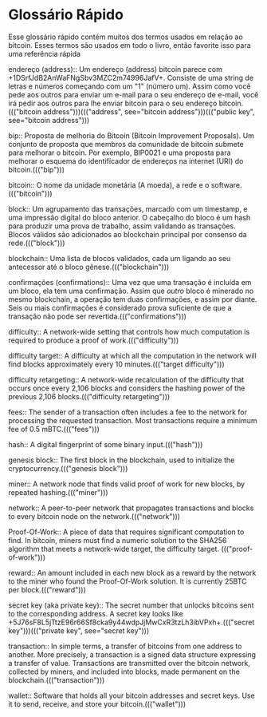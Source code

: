 # Glossário Rápido

Esse glossário rápido contém muitos dos termos usados em relação ao bitcoin. Esses termos são usados em todo o livro, então favorite isso para uma referência rápida

endereço (address)::
    Um endereço (address) bitcoin parece com +1DSrfJdB2AnWaFNgSbv3MZC2m74996JafV+. Consiste de uma string de letras e números começando com um "1" (número um). Assim como você pede aos outros para enviar um e-mail para o seu endereço de e-mail, você irá pedir aos outros para lhe enviar bitcoin para o seu endereço bitcoin.((("bitcoin address")))((("address", see="bitcoin address")))((("public key", see="bitcoin address")))

bip::
    Proposta de melhoria do Bitcoin (Bitcoin Improvement Proposals). Um conjunto de proposta que membros da comunidade de bitcoin submete para melhorar o bitcoin. Por exemplo, BIP0021 e uma proposta para melhorar o esquema do identificador de endereços na internet (URI) do bitcoin.((("bip")))

bitcoin::
    O nome da unidade monetária (A moeda), a rede e o software.((("bitcoin")))

block::
    Um agrupamento das transações, marcado com um timestamp, e uma impressão digital do bloco anterior. O cabeçalho do bloco é um hash para produzir uma prova de trabalho, assim validando as transações. Blocos válidos são adicionados ao blockchain principal por consenso da rede.((("block")))

blockchain::
  Uma lista de blocos validados, cada um ligando ao seu antecessor até o bloco gênese.((("blockchain")))

confirmações (confirmations)::
  Uma vez que uma transação é incluída em um bloco, ela tem uma confirmação. Assim que _outro_ bloco é minerado no mesmo blockchain, a operação tem duas confirmações, e assim por diante. Seis ou mais confirmações é considerado prova suficiente de que a transação não pode ser revertida.((("confirmations")))

difficulty::
	A network-wide setting that controls how much computation is required to produce a proof of work.((("difficulty")))

difficulty target::
 	A difficulty at which all the computation in the network will find blocks approximately every 10 minutes.((("target difficulty")))

difficulty retargeting::
	A network-wide recalculation of the difficulty that occurs once every 2,106 blocks and considers the hashing power of the previous 2,106 blocks.((("difficulty retargeting")))

fees::
	The sender of a transaction often includes a fee to the network for processing the requested transaction.  Most transactions require a minimum fee of 0.5 mBTC.((("fees")))

hash::
	A digital fingerprint of some binary input.((("hash")))

genesis block::
	The first block in the blockchain, used to initialize the cryptocurrency.((("genesis block")))

miner::
A network node that finds valid proof of work for new blocks, by repeated hashing.((("miner")))

network::
A peer-to-peer network that propagates transactions and blocks to every bitcoin node on the network.((("network")))

Proof-Of-Work::
	A piece of data that requires significant computation to find. In bitcoin, miners must find a numeric solution to the SHA256 algorithm that meets a network-wide target, the difficulty target. ((("proof-of-work")))

reward::
An amount included in each new block as a reward by the network to the miner who found the Proof-Of-Work solution. It is currently 25BTC per block.((("reward")))

secret key (aka private key)::
	The secret number that unlocks bitcoins sent to the corresponding address.  A secret key looks like +5J76sF8L5jTtzE96r66Sf8cka9y44wdpJjMwCxR3tzLh3ibVPxh+.((("secret key")))((("private key", see="secret key")))

transaction::
In simple terms, a transfer of bitcoins from one address to another. More precisely, a transaction is a signed data structure expressing a transfer of value. Transactions are transmitted over the bitcoin network, collected by miners, and included into blocks, made permanent on the blockchain.((("transaction")))

wallet::
Software that holds all your bitcoin addresses and secret keys. Use it to send, receive, and store your bitcoin.((("wallet")))
